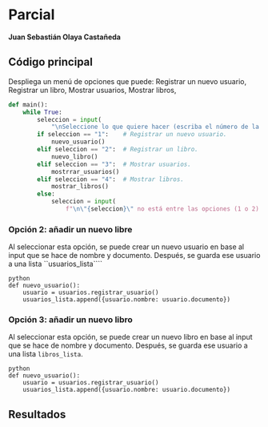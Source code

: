 # Parcial
__Juan Sebastián Olaya Castañeda__


## Código principal
Despliega un menú de opciones que puede:
Registrar un nuevo usuario,
Registrar un libro,
Mostrar usuarios,
Mostrar libros,

```python
def main():
    while True:
        seleccion = input(
            "\nSeleccione lo que quiere hacer (escriba el número de la opción que quiere seleccionar):\n1. Registrar un nuevo usuario.\n2. Registrar un libro.\n3. Mostrar usuarios.\n4. Mostrar libros.\n>").strip()
        if seleccion == "1":    # Registrar un nuevo usuario.
            nuevo_usuario()
        elif seleccion == "2":  # Registrar un libro.
            nuevo_libro()
        elif seleccion == "3":  # Mostrar usuarios.
            mostrrar_usuarios()
        elif seleccion == "4":  # Mostrar libros.
            mostrar_libros()
        else:
            seleccion = input(
                f"\n\"{seleccion}\" no está entre las opciones (1 o 2).\nIntente de nuevo.\n>")
```

### Opción 2: añadir un nuevo libre

Al seleccionar esta opción, se puede crear un nuevo usuario en base al input que se hace de nombre y documento. Después, se guarda ese usuario a una lista ``usuarios_lista````

```
python
def nuevo_usuario():
    usuario = usuarios.registrar_usuario()
    usuarios_lista.append({usuario.nombre: usuario.documento})
```

### Opción 3: añadir un nuevo libro

Al seleccionar esta opción, se puede crear un nuevo libro en base al input que se hace de nombre y documento. Después, se guarda ese usuario a una lista ``libros_lista``.

```
python
def nuevo_usuario():
    usuario = usuarios.registrar_usuario()
    usuarios_lista.append({usuario.nombre: usuario.documento})
```



## Resultados





